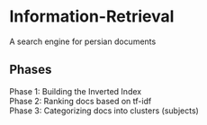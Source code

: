 # Information-Retrieval
A search engine for persian documents

## Phases
Phase 1: Building the Inverted Index <br>
Phase 2: Ranking docs based on tf-idf <br>
Phase 3: Categorizing docs into clusters (subjects) <br>
